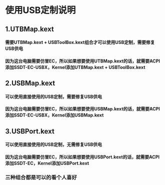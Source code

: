 # 使用USB定制说明
## 1.UTBMap.kext 
#### 需要UTBMap.kext + USBToolBox.kext组合才可以使用USB定制，需要修复USB供电
#### 因为这台电脑需要仿冒EC，所以如果想要使用UTBMap.kext的话，就需要ACPI添加SSDT-EC-USBX，Kernel添加UTBMap.kext + USBToolBox.kext
## 2.USBMap.kext 
#### 可以使用直接使用的USB定制，需要修复USB供电
#### 因为这台电脑需要仿冒EC，所以如果想要使用USBMap.kext的话，就需要ACPI添加SSDT-EC-USBX，Kernel添加USBMap.kext
## 3.USBPort.kext 
#### 可以使用直接使用的USB定制，无需修复USB供电
#### 因为这台电脑需要仿冒EC，所以如果想要使用USBPort.kext的话，就需要ACPI添加SSDT-EC，Kernel添加USBPort.kext

### 三种组合都是可以的看个人喜好
